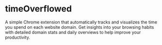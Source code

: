# timeOverflowed
A simple Chrome extension that automatically tracks and visualizes the time you spend on each website domain. Get insights into your browsing habits with detailed domain stats and daily overviews to help improve your productivity.
